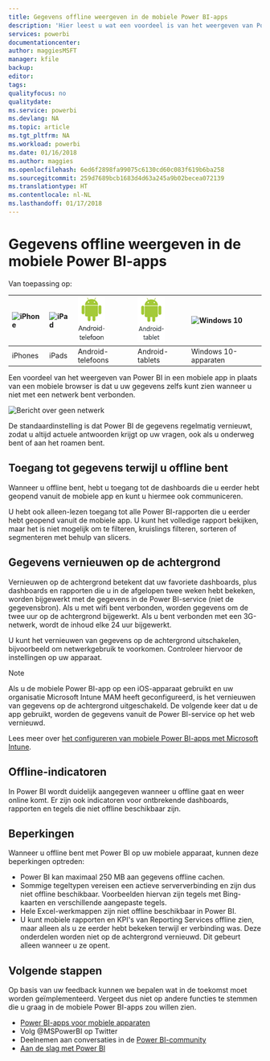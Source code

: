 ```yaml
---
title: Gegevens offline weergeven in de mobiele Power BI-apps
description: 'Hier leest u wat een voordeel is van het weergeven van Power BI in een mobiele app in plaats van een mobiele browser: u kunt uw gegevens ook zien wanneer u niet met een netwerk bent verbonden.'
services: powerbi
documentationcenter: 
author: maggiesMSFT
manager: kfile
backup: 
editor: 
tags: 
qualityfocus: no
qualitydate: 
ms.service: powerbi
ms.devlang: NA
ms.topic: article
ms.tgt_pltfrm: NA
ms.workload: powerbi
ms.date: 01/16/2018
ms.author: maggies
ms.openlocfilehash: 6ed6f2898fa99075c6130cd60c083f619b6ba258
ms.sourcegitcommit: 259d7689bcb1683d4d63a245a9b02becea072139
ms.translationtype: HT
ms.contentlocale: nl-NL
ms.lasthandoff: 01/17/2018
---
```

# <a name="view-your-data-offline-in-the-power-bi-mobile-apps"></a>Gegevens offline weergeven in de mobiele Power BI-apps
Van toepassing op:

| ![iPhone](media/mobile-apps-offline-data/iphone-logo-50-px.png) | ![iPad](media/mobile-apps-offline-data/ipad-logo-50-px.png) | ![Android-telefoon](media/mobile-apps-offline-data/android-phone-logo-50-px.png) | ![Android-tablet](media/mobile-apps-offline-data/android-tablet-logo-50-px.png) | ![Windows 10](media/mobile-apps-offline-data/win-10-logo-50-px.png) |
|:--- |:--- |:--- |:--- |:--- |
| iPhones |iPads |Android-telefoons |Android-tablets |Windows 10-apparaten |

Een voordeel van het weergeven van Power BI in een mobiele app in plaats van een mobiele browser is dat u uw gegevens zelfs kunt zien wanneer u niet met een netwerk bent verbonden. 

![Bericht over geen netwerk](media/mobile-apps-offline-data/power-bi-iphone-no-network.png)

De standaardinstelling is dat Power BI de gegevens regelmatig vernieuwt, zodat u altijd actuele antwoorden krijgt op uw vragen, ook als u onderweg bent of aan het roamen bent.

## <a name="data-access-while-youre-offline"></a>Toegang tot gegevens terwijl u offline bent
Wanneer u offline bent, hebt u toegang tot de dashboards die u eerder hebt geopend vanuit de mobiele app en kunt u hiermee ook communiceren.

U hebt ook alleen-lezen toegang tot alle Power BI-rapporten die u eerder hebt geopend vanuit de mobiele app. U kunt het volledige rapport bekijken, maar het is niet mogelijk om te filteren, kruislings filteren, sorteren of segmenteren met behulp van slicers.

## <a name="background-data-refresh"></a>Gegevens vernieuwen op de achtergrond
Vernieuwen op de achtergrond betekent dat uw favoriete dashboards, plus dashboards en rapporten die u in de afgelopen twee weken hebt bekeken, worden bijgewerkt met de gegevens in de Power BI-service (niet de gegevensbron). Als u met wifi bent verbonden, worden gegevens om de twee uur op de achtergrond bijgewerkt. Als u bent verbonden met een 3G-netwerk, wordt de inhoud elke 24 uur bijgewerkt.

U kunt het vernieuwen van gegevens op de achtergrond uitschakelen, bijvoorbeeld om netwerkgebruik te voorkomen. Controleer hiervoor de instellingen op uw apparaat.

> [!NOTE]
> Als u de mobiele Power BI-app op een iOS-apparaat gebruikt en uw organisatie Microsoft Intune MAM heeft geconfigureerd, is het vernieuwen van gegevens op de achtergrond uitgeschakeld. De volgende keer dat u de app gebruikt, worden de gegevens vanuit de Power BI-service op het web vernieuwd.
> 
> Lees meer over [het configureren van mobiele Power BI-apps met Microsoft Intune](service-admin-mobile-intune.md). 
> 
> 

## <a name="offline-indicators"></a>Offline-indicatoren
In Power BI wordt duidelijk aangegeven wanneer u offline gaat en weer online komt. Er zijn ook indicatoren voor ontbrekende dashboards, rapporten en tegels die niet offline beschikbaar zijn.

## <a name="limitations"></a>Beperkingen
Wanneer u offline bent met Power BI op uw mobiele apparaat, kunnen deze beperkingen optreden:

* Power BI kan maximaal 250 MB aan gegevens offline cachen.
* Sommige tegeltypen vereisen een actieve serververbinding en zijn dus niet offline beschikbaar. Voorbeelden hiervan zijn tegels met Bing-kaarten en verschillende aangepaste tegels.
* Hele Excel-werkmappen zijn niet offline beschikbaar in Power BI.
* U kunt mobiele rapporten en KPI's van Reporting Services offline zien, maar alleen als u ze eerder hebt bekeken terwijl er verbinding was. Deze onderdelen worden niet op de achtergrond vernieuwd. Dit gebeurt alleen wanneer u ze opent. 

## <a name="next-steps"></a>Volgende stappen
Op basis van uw feedback kunnen we bepalen wat in de toekomst moet worden geïmplementeerd. Vergeet dus niet op andere functies te stemmen die u graag in de mobiele Power BI-apps zou willen zien. 

* [Power BI-apps voor mobiele apparaten](mobile-apps-for-mobile-devices.md)
* Volg @MSPowerBI op Twitter
* Deelnemen aan conversaties in de [Power BI-community](http://community.powerbi.com/)
* [Aan de slag met Power BI](service-get-started.md)


